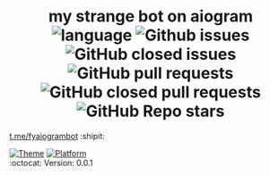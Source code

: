 <h1 id="project-title" align="center">
  my strange bot on aiogram <br>
  <img alt="language" src="https://img.shields.io/badge/language-python-brightgreen?style=flat-square" />
  <img alt="Github issues" src="https://img.shields.io/github/issues/felixyeahh/bot.aiogram?style=flat-square" />
  <img alt="GitHub closed issues" src="https://img.shields.io/github/issues-closed/felixyeahh/bot.aiogram?style=flat-square" />
  <img alt="GitHub pull requests" src="https://img.shields.io/github/issues-pr/felixyeahh/bot.aiogram?style=flat-square" />
  <img alt="GitHub closed pull requests" src="https://img.shields.io/github/issues-pr-closed/felixyeahh/bot.aiogram?style=flat-square" />
  <img alt="GitHub Repo stars" src="https://img.shields.io/github/stars/felixyeahh/bot.aiogram">
</h1>
                       
                                
[t.me/fyaiogrambot](https://t.me/fyaiogrambot) :shipit:

[![Theme](https://img.shields.io/badge/Theme-Bot-brightgreen?style=flat-square)](https://core.telegram.org/bots)
[![Platform](https://img.shields.io/badge/Platform-Telegram-brightgreen?style=flat-square)](https://core.telegram.org/) <br>
:octocat: Version: 0.0.1
